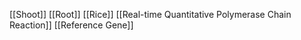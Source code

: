 [[Shoot]]
[[Root]]
[[Rice]]
[[Real-time Quantitative Polymerase Chain Reaction]]
[[Reference Gene]]
